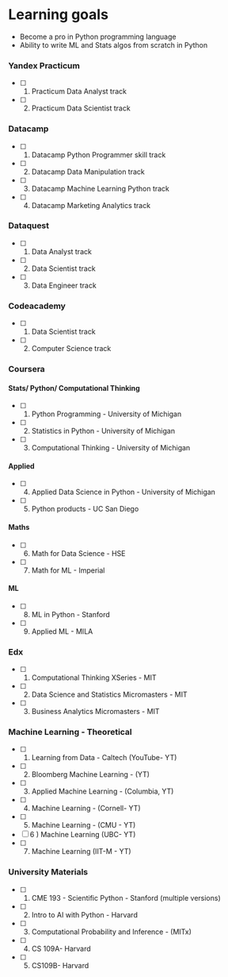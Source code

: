 
# Learning goals

- Become a pro in Python programming language
- Ability to write ML and Stats algos from scratch in Python 

### Yandex Practicum
- [ ] 1) Practicum Data Analyst track
- [ ] 2) Practicum Data Scientist track

### Datacamp

- [ ]  1) Datacamp Python Programmer skill track 
- [ ]  2) Datacamp Data Manipulation track 
- [ ]  3) Datacamp Machine Learning Python track 
- [ ]  4) Datacamp Marketing Analytics track 

### Dataquest
- [ ]  1) Data Analyst track
- [ ]  2)  Data Scientist track
- [ ]  3)  Data Engineer track

### Codeacademy
- [ ]  1)  Data Scientist track
- [ ]  2)  Computer Science track

### Coursera

#### Stats/ Python/ Computational Thinking

 - [ ] 1) Python Programming - University of Michigan  
 - [ ] 2) Statistics in Python - University of Michigan  
 - [ ] 3) Computational Thinking - University of Michigan  

#### Applied
 - [ ] 4) Applied Data Science in Python - University of Michigan
 - [ ] 5) Python products - UC San Diego 

#### Maths
 - [ ] 6) Math for Data Science - HSE
 - [ ] 7) Math for ML - Imperial

#### ML
 - [ ] 8) ML in Python - Stanford
 - [ ] 9) Applied ML - MILA

### Edx
 - [ ] 1) Computational Thinking XSeries - MIT
 - [ ] 2) Data Science and Statistics Micromasters - MIT
 - [ ] 3) Business Analytics Micromasters - MIT

### Machine Learning - Theoretical 
 - [ ] 1) Learning from Data - Caltech (YouTube- YT)
 - [ ] 2) Bloomberg Machine Learning - (YT)
 - [ ] 3) Applied Machine Learning - (Columbia, YT) 
 - [ ] 4) Machine Learning - (Cornell- YT) 
 - [ ] 5) Machine Learning - (CMU - YT) 
 - [ ] 6 ) Machine Learning (UBC- YT) 
 - [ ] 7) Machine Learning (IIT-M - YT) 

### University Materials 
 - [ ] 1) CME 193 - Scientific Python - Stanford  (multiple versions) 
 - [ ] 2) Intro to AI with Python - Harvard
 - [ ] 3)  Computational Probability and Inference - (MITx) 
 - [ ] 4) CS 109A- Harvard 
 - [ ] 5) CS109B- Harvard
 


